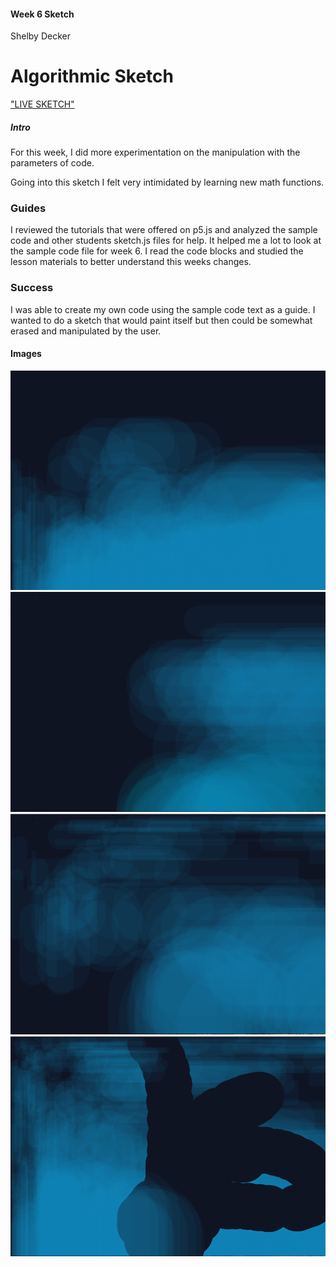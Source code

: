#### Week 6 Sketch
Shelby Decker
# Algorithmic Sketch


["LIVE SKETCH"](https://sndher.github.io/120-work/hw-6/)

##### Intro
For this week, I did more experimentation on the manipulation with the parameters of code.

Going into this sketch I felt very intimidated by learning new math functions.

### Guides
I reviewed the tutorials that were offered on p5.js and analyzed the sample code and other students sketch.js files for help. It helped me a lot to look at the sample code file for week 6.  I read the code blocks and studied the lesson materials to better understand this weeks changes.

### Success
I was able to create my own code using the sample code text as a guide. I wanted to do a sketch that would paint itself but then could be somewhat erased and manipulated by the user.

#### Images
![](images/01.png)
![](images/02.png)
![](images/03.png)
![](images/04.png)
